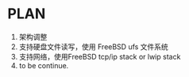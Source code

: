 # PLAN

1. 架构调整
2. 支持硬盘文件读写，使用 FreeBSD ufs 文件系统
3. 支持网络，使用FreeBSD tcp/ip stack or lwip stack
4. to be continue.

